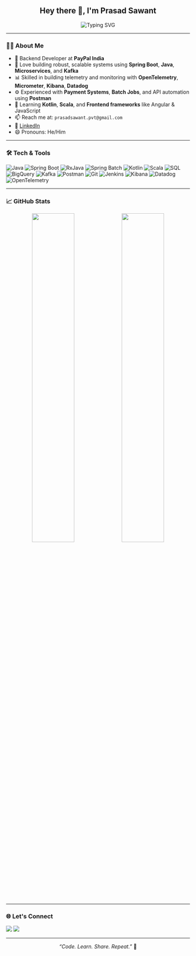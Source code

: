 <h2 align="center">Hey there 👋, I'm Prasad Sawant</h2>

<p align="center">
  <img src="https://readme-typing-svg.herokuapp.com?font=Fira+Code&size=22&duration=3000&pause=1000&color=00C2FF&center=true&vCenter=true&width=500&lines=Java+Backend+Developer;Microservices+Enthusiast;Spring+Boot+%7C+RxJava+%7C+CI%2FCD;Payment+Systems+%7C+Observability+%7C+OpenTelemetry" alt="Typing SVG" />
</p>

---

### 👨‍💻 About Me

- 💼 Backend Developer at **PayPal India**
- 🧠 Love building robust, scalable systems using **Spring Boot**, **Java**, **Microservices**, and **Kafka**
- 📊 Skilled in building telemetry and monitoring with **OpenTelemetry**, **Micrometer**, **Kibana**, **Datadog**
- ⚙️ Experienced with **Payment Systems**, **Batch Jobs**, and API automation using **Postman**
- 🌱 Learning **Kotlin**, **Scala**, and **Frontend frameworks** like Angular & JavaScript
- 📫 Reach me at: `prasadsawant.pvt@gmail.com`
- 🔗 [LinkedIn](https://www.linkedin.com/in/prasadsawant518)
- 😄 Pronouns: He/Him

---

### 🛠️ Tech & Tools

![Java](https://img.shields.io/badge/Java-ED8B00?style=for-the-badge&logo=java&logoColor=white)
![Spring Boot](https://img.shields.io/badge/Spring_Boot-6DB33F?style=for-the-badge&logo=spring-boot)
![RxJava](https://img.shields.io/badge/RxJava-B7178C?style=for-the-badge&logo=reactivex&logoColor=white)
![Spring Batch](https://img.shields.io/badge/Spring_Batch-6DB33F?style=for-the-badge&logo=spring&logoColor=white)
![Kotlin](https://img.shields.io/badge/Kotlin-0095D5?style=for-the-badge&logo=kotlin&logoColor=white)
![Scala](https://img.shields.io/badge/Scala-DC322F?style=for-the-badge&logo=scala&logoColor=white)
![SQL](https://img.shields.io/badge/SQL-4479A1?style=for-the-badge&logo=mysql&logoColor=white)
![BigQuery](https://img.shields.io/badge/BigQuery-4285F4?style=for-the-badge&logo=google-cloud&logoColor=white)
![Kafka](https://img.shields.io/badge/Kafka-231F20?style=for-the-badge&logo=apache-kafka)
![Postman](https://img.shields.io/badge/Postman-FF6C37?style=for-the-badge&logo=postman&logoColor=white)
![Git](https://img.shields.io/badge/Git-F05032?style=for-the-badge&logo=git)
![Jenkins](https://img.shields.io/badge/Jenkins-D24939?style=for-the-badge&logo=jenkins&logoColor=white)
![Kibana](https://img.shields.io/badge/Kibana-E8488B?style=for-the-badge&logo=elastic&logoColor=white)
![Datadog](https://img.shields.io/badge/Datadog-632CA6?style=for-the-badge&logo=datadog&logoColor=white)
![OpenTelemetry](https://img.shields.io/badge/OpenTelemetry-4E45D1?style=for-the-badge&logo=openTelemetry&logoColor=white)

---

### 📈 GitHub Stats

<p align="center">
  <img src="https://github-readme-stats.vercel.app/api?username=prasadSawant-pvt&show_icons=true&theme=tokyonight" width="48%" />
  <img src="https://github-readme-streak-stats.herokuapp.com?user=prasadSawant-pvt&theme=tokyonight" width="48%" />
</p>

---

### 🌐 Let's Connect

<p>
  <a href="mailto:prasadsawant.pvt@gmail.com"><img src="https://img.shields.io/badge/Gmail-D14836?style=flat&logo=gmail&logoColor=white"/></a>
  <a href="https://www.linkedin.com/in/prasadsawant518"><img src="https://img.shields.io/badge/LinkedIn-0077B5?style=flat&logo=linkedin&logoColor=white"/></a>
</p>

---

<p align="center"><i>“Code. Learn. Share. Repeat.”</i> 🚀</p>
